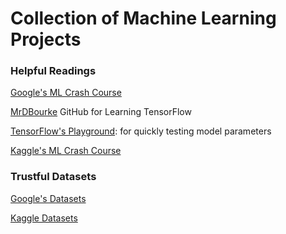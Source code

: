 # Collection of Machine Learning Projects

### Helpful Readings

<a href="https://developers.google.com/machine-learning/crash-course/ml-intro" target="_blank">Google's ML Crash Course</a>

<a href="https://github.com/mrdbourke/tensorflow-deep-learning" target="_blank">MrDBourke</a> GitHub for Learning TensorFlow

<a href="https://playground.tensorflow.org" target="_blank">TensorFlow's Playground</a>: for quickly testing model parameters

<a href="https://www.kaggle.com/learn" target="_blank">Kaggle's ML Crash Course</a>


### Trustful Datasets
<a href="https://datasetsearch.research.google.com/" target="_blank">Google's Datasets</a>

<a href="https://www.kaggle.com/datasets" target="_blank">Kaggle Datasets</a>


<!--
Add Source Reads and Inspiration 
<a href="" target="_blank"></a>
ADD SOME YT LINKS
->
